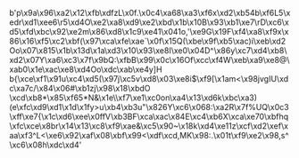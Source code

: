 b'p\x9a\x96\xa2\x12\xfb\xdfzL\x0f.\x0c4\xa68\xa3\xf6x\xd2\xb54b\xf6L5\xedr\xd1\xee6\r5\xd4O\xe2\xa8\xd9\xe2\xbd\x1b\x10B\x93\xb1\xe7\rD\xc6\xd5\xfd\xbc\x92\xe2m\x86\xd8\x1c9\xe41\x041o,\'\xe9G\x19F\xf4\xa8\xf9x\x86\x16\xf5\xc2\xbf(\x97\xca\xfe\xae`\x0f\x15Q(\xbe\x9f\xb5\xac)i\xeb\xd2Oo\x07\x815\x1b\x13d\x1a\xd3\x10\x93\xe8I\xe0\x04D^\x86y\xc7\xd4\xb8\xd2\x07Y\xa6\xc3\x7f\x9bQ:\xfbB\x99\x0c\x16Of\xcc\xf4W\xeb\xa9\xe8@\xab0\x1e\xac\xe8\xd4Oo\xdc\xab\xe4y]H b{\xce\xf1\x91u\xc4\xd5(\x97j\xc5v\xd8\x03\xe8i$\xf9[\x1am<\x98jvgIU\xdc\xa7c/\x84\x06#\xb1zj\x98\x18\xbdO \xcd\xb8*\x85\xf65*N&\x1e\\\xf7\xe1\xc0on\xa4\x13\xd6k\xbc\xa3)(e\xfc\xd9\xd1\x1d\x1fy>u\xb4\xb3u"\x826Y\xc6\x068:\xa2R\x7f%UQ\x0c3\xff\xe7{\x1c\xd6\xee\x0ffV\xb3BF\xca\xac\x84E\xc4\xb6X\xca\xe70\xbfhq\xfc\xce\x8br\x14\x13\xc8\xf9\xae&\xc5\x90~\x18k\xd4\xe11z\xcf\xd2\xef\xaa\xf3^L<\xe6\x92\xaf\x08\xbf\x99<\xdf\xcd,MK\x98:.\x01t\xf9\xe2\x98,s^\xc6\x08h\xdc\xd4'